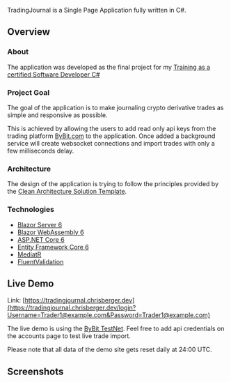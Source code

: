 TradingJournal is a Single Page Application fully written in C#.

## Overview

### About

The application was developed as the final project for my [Training as a certified Software Developer C#](https://www.wifiwien.at/kurs/18196x-ausbildung-zum-geprueften-software-developer-c)

### Project Goal

The goal of the application is to make journaling crypto derivative trades as simple and responsive as possible.

This is achieved by allowing the users to add read only api keys from the trading platform [ByBit.com](https://bybit.com) to the application. Once added a background service will create websocket connections and import trades with only a few milliseconds delay.

### Architecture

The design of the application is trying to follow the principles provided by the [Clean Architecture Solution Template](https://github.com/jasontaylordev/CleanArchitecture).

### Technologies

* [Blazor Server 6](https://docs.microsoft.com/en-us/aspnet/core/blazor/?view=aspnetcore-6.0#blazor-server)
* [Blazor WebAssembly 6](https://docs.microsoft.com/en-us/aspnet/core/blazor/?view=aspnetcore-6.0#blazor-webassembly)
* [ASP.NET Core 6](https://docs.microsoft.com/en-us/aspnet/core/introduction-to-aspnet-core?view=aspnetcore-6.0)
* [Entity Framework Core 6](https://docs.microsoft.com/en-us/ef/core/)
* [MediatR](https://github.com/jbogard/MediatR)
* [FluentValidation](https://fluentvalidation.net/)

## Live Demo

Link: [https://tradingjournal.chrisberger.dev](https://tradingjournal.chrisberger.dev/login?Username=Trader1@example.com&Password=Trader1@example.com)

The live demo is using the [ByBit TestNet](https://testnet.bybit.com/). Feel free to add api credentials on the accounts page to test live trade import.

Please note that all data of the demo site gets reset daily at 24:00 UTC.

## Screenshots














